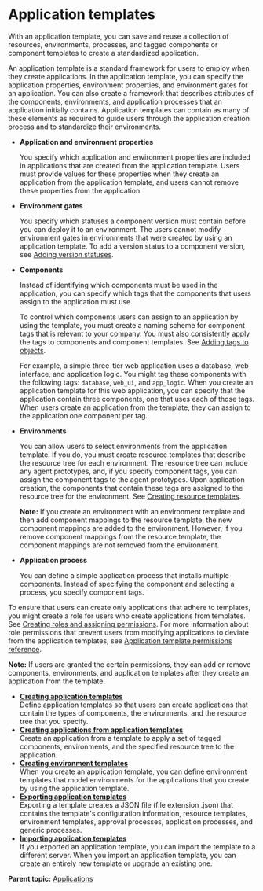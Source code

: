 # Application templates

With an application template, you can save and reuse a collection of resources, environments, processes, and tagged components or component templates to create a standardized application.

An application template is a standard framework for users to employ when they create applications. In the application template, you can specify the application properties, environment properties, and environment gates for an application. You can also create a framework that describes attributes of the components, environments, and application processes that an application initially contains. Application templates can contain as many of these elements as required to guide users through the application creation process and to standardize their environments.

-   **Application and environment properties**

    You specify which application and environment properties are included in applications that are created from the application template. Users must provide values for these properties when they create an application from the application template, and users cannot remove these properties from the application.


-   **Environment gates**

    You specify which statuses a component version must contain before you can deploy it to an environment. The users cannot modify environment gates in environments that were created by using an application template. To add a version status to a component version, see [Adding version statuses](../../com.ibm.udeploy.admin.doc/topics/settings_status_using.md#).

-   **Components**

    Instead of identifying which components must be used in the application, you can specify which tags that the components that users assign to the application must use.

    To control which components users can assign to an application by using the template, you must create a naming scheme for component tags that is relevant to your company. You must also consistently apply the tags to components and component templates. See [Adding tags to objects](addingtags_tsk.md#).

    For example, a simple three-tier web application uses a database, web interface, and application logic. You might tag these components with the following tags: `database`, `web_ui`, and `app_logic`. When you create an application template for this web application, you can specify that the application contain three components, one that uses each of those tags. When users create an application from the template, they can assign to the application one component per tag.

-   **Environments**

    You can allow users to select environments from the application template. If you do, you must create resource templates that describe the resource tree for each environment. The resource tree can include any agent prototypes, and, if you specify component tags, you can assign the component tags to the agent prototypes. Upon application creation, the components that contain these tags are assigned to the resource tree for the environment. See [Creating resource templates](resources_templates_create.md#).

    **Note:** If you create an environment with an environment template and then add component mappings to the resource template, the new component mappings are added to the environment. However, if you remove component mappings from the resource template, the component mappings are not removed from the environment.

-   **Application process**

    You can define a simple application process that installs multiple components. Instead of specifying the component and selecting a process, you specify component tags.


To ensure that users can create only applications that adhere to templates, you might create a role for users who create applications from templates. See [Creating roles and assigning permissions](../../com.ibm.udeploy.admin.doc/topics/security_roles_create.md). For more information about role permissions that prevent users from modifying applications to deviate from the application templates, see [Application template permissions reference](../../com.ibm.udeploy.admin.doc/topics/app_template_ref.md).

**Note:** If users are granted the certain permissions, they can add or remove components, environments, and application templates after they create an application from the template.

-   **[Creating application templates](../topics/app_template_create.md)**  
Define application templates so that users can create applications that contain the types of components, the environments, and the resource tree that you specify.
-   **[Creating applications from application templates](../topics/app_template_using.md)**  
Create an application from a template to apply a set of tagged components, environments, and the specified resource tree to the application.
-   **[Creating environment templates](../topics/app_environment_template_create.md)**  
When you create an application template, you can define environment templates that model environments for the applications that you create by using the application template.
-   **[Exporting application templates](../topics/app_template_export.md)**  
Exporting a template creates a JSON file \(file extension .json\) that contains the template's configuration information, resource templates, environment templates, approval processes, application processes, and generic processes.
-   **[Importing application templates](../topics/app_template_import.md)**  
If you exported an application template, you can import the template to a different server. When you import an application template, you can create an entirely new template or upgrade an existing one.

**Parent topic:** [Applications](../topics/applications_ch.md)

